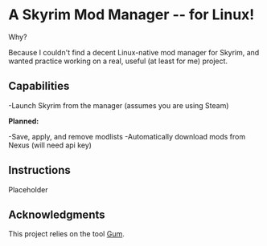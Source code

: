 # A Skyrim Mod Manager -- for Linux!

Why?

Because I couldn't find a decent Linux-native mod manager for Skyrim, and wanted practice working on a real, useful (at least for me) project.

## Capabilities

-Launch Skyrim from the manager (assumes you are using Steam)

**Planned:**

-Save, apply, and remove modlists
-Automatically download mods from Nexus (will need api key)

## Instructions

Placeholder 

## Acknowledgments

This project relies on the tool [Gum](https://github.com/charmbracelet/gum). 
